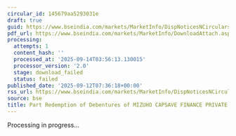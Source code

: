 ```yaml
---
circular_id: 145679aa5293031e
draft: true
guid: https://www.bseindia.com/markets/MarketInfo/DispNoticesNCirculars.aspx?Noticeid={572AE679-1B1F-44DD-B259-1335035E7486}&noticeno=20250912-21&dt=09/12/2025&icount=21&totcount=103&flag=0
pdf_url: https://www.bseindia.com/markets/MarketInfo/DownloadAttach.aspx?id=20250912-21&attachedId=
processing:
  attempts: 1
  content_hash: ''
  processed_at: '2025-09-14T03:56:13.130015'
  processor_version: '2.0'
  stage: download_failed
  status: failed
published_date: '2025-09-12T07:36:18+00:00'
rss_url: https://www.bseindia.com/markets/MarketInfo/DispNoticesNCirculars.aspx?Noticeid={572AE679-1B1F-44DD-B259-1335035E7486}&noticeno=20250912-21&dt=09/12/2025&icount=21&totcount=103&flag=0
source: bse
title: Part Redemption of Debentures of MIZUHO CAPSAVE FINANCE PRIVATE LIMITED
---
```


Processing in progress...